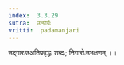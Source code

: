 ```yaml
---
index:  3.3.29
sutra:  उन्योर्ग्रः
vritti:  padamanjari
---
```


उद्गारःउअतिप्रवृद्धः शब्दः; निगारोःउभक्षणम् ।।
